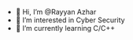 - 👋 Hi, I’m @Rayyan Azhar
- 👀 I’m interested in Cyber Security
- 🌱 I’m currently learning C/C++

<!---
rayyan-here/rayyan-here is a ✨ special ✨ repository because its `README.md` (this file) appears on your GitHub profile.
You can click the Preview link to take a look at your changes.
--->
